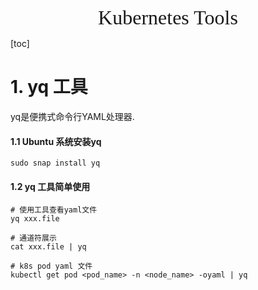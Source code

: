 <div align=center><font face="黑体" size=6>Kubernetes Tools</font></div>

[toc]



# 1.  yq 工具

yq是便携式命令行YAML处理器.

#### 1.1 Ubuntu 系统安装yq 

```shell
sudo snap install yq
```

#### 1.2 yq 工具简单使用

```shell
# 使用工具查看yaml文件
yq xxx.file

# 通道符展示
cat xxx.file | yq

# k8s pod yaml 文件
kubectl get pod <pod_name> -n <node_name> -oyaml | yq
```

